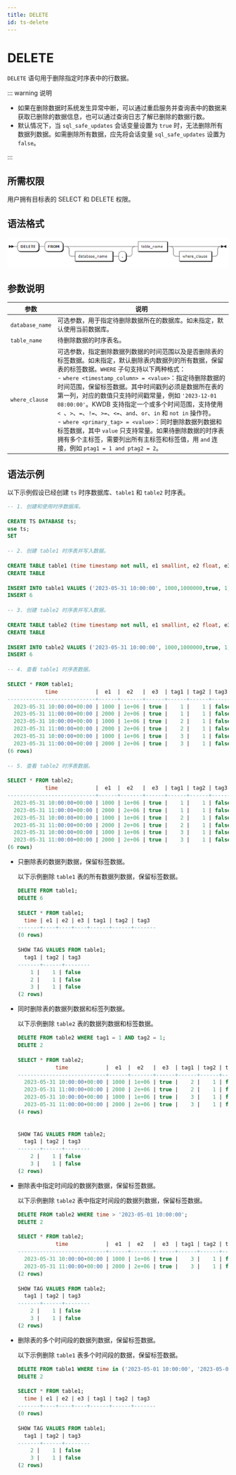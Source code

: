 ```yaml
---
title: DELETE
id: ts-delete
---
```


# DELETE

`DELETE` 语句用于删除指定时序表中的行数据。

::: warning 说明

- 如果在删除数据时系统发生异常中断，可以通过重启服务并查询表中的数据来获取已删除的数据信息，也可以通过查询日志了解已删除的数据行数。
- 默认情况下，当 `sql_safe_updates` 会话变量设置为 `true` 时，无法删除所有数据列数据。如需删除所有数据，应先将会话变量 `sql_safe_updates` 设置为 `false`。

:::

## 所需权限

用户拥有目标表的 SELECT 和 DELETE 权限。

## 语法格式

![](../../../static/sql-reference/VdOIba2iKowrHLx70z8crHAInTf.png)

## 参数说明

| 参数 | 说明 |
| --- | --- |
| `database_name` | 可选参数，用于指定待删除数据所在的数据库。如未指定，默认使用当前数据库。|
| `table_name` | 待删除数据的时序表名。 |
| `where_clause` | 可选参数，指定删除数据列数据的时间范围以及是否删除表的标签数据。如未指定，默认删除表内数据列的所有数据，保留表的标签数据。`WHERE` 子句支持以下两种格式：<br>- `where <timestamp_column> = <value>`：指定待删除数据的时间范围，保留标签数据。其中时间戳列必须是数据所在表的第一列，对应的数值只支持时间戳常量，例如 `'2023-12-01 08:00:00'`。KWDB 支持指定一个或多个时间范围，支持使用 `< `、`>`、`=`、`!=`、`>=`、`<=`、`and`、`or`、`in` 和 `not in` 操作符。<br>- `where <primary_tag> = <value>`：同时删除数据列数据和标签数据，其中 `value` 只支持常量。如果待删除数据的时序表拥有多个主标签，需要列出所有主标签和标签值，用 `and` 连接，例如 `ptag1 = 1 and ptag2 = 2`。 |

## 语法示例

以下示例假设已经创建 `ts` 时序数据库、`table1` 和 `table2` 时序表。

```sql
-- 1. 创建和使用时序数据库。

CREATE TS DATABASE ts;
use ts;
SET

-- 2. 创建 table1 时序表并写入数据。

CREATE TABLE table1 (time timestamp not null, e1 smallint, e2 float, e3 bool) TAGS (tag1 smallint not null, tag2 int not null, tag3 bool) PRIMARY TAGS (tag1, tag2);
CREATE TABLE

INSERT INTO table1 VALUES ('2023-05-31 10:00:00', 1000,1000000,true, 1, 1, false), ('2023-05-31 11:00:00', 2000,2000000, true, 1, 1, false), ('2023-05-31 10:00:00', 1000,1000000,true, 2, 1, false), ('2023-05-31 11:00:00', 2000,2000000,true, 2, 1, false), ('2023-05-31 10:00:00', 1000,1000000,true, 3, 1, false), ('2023-05-31 11:00:00', 2000,2000000,true, 3, 1, false);
INSERT 6

-- 3. 创建 table2 时序表并写入数据。

CREATE TABLE table2 (time timestamp not null, e1 smallint, e2 float, e3 bool) TAGS (tag1 smallint not null, tag2 int not null, tag3 bool) PRIMARY TAGS (tag1, tag2);
CREATE TABLE

INSERT INTO table2 VALUES ('2023-05-31 10:00:00', 1000,1000000,true, 1, 1, false), ('2023-05-31 11:00:00', 2000,2000000, true, 1, 1, false), ('2023-05-31 10:00:00', 1000,1000000,true, 2, 1, false), ('2023-05-31 11:00:00', 2000,2000000,true, 2, 1, false), ('2023-05-31 10:00:00', 1000,1000000,true, 3, 1, false), ('2023-05-31 11:00:00', 2000,2000000,true, 3, 1, false);
INSERT 6

-- 4. 查看 table1 时序表数据。

SELECT * FROM table1;
            time            |  e1  |  e2   |  e3  | tag1 | tag2 | tag3
----------------------------+------+-------+------+------+------+--------
  2023-05-31 10:00:00+00:00 | 1000 | 1e+06 | true |    1 |    1 | false
  2023-05-31 11:00:00+00:00 | 2000 | 2e+06 | true |    1 |    1 | false
  2023-05-31 10:00:00+00:00 | 1000 | 1e+06 | true |    2 |    1 | false
  2023-05-31 11:00:00+00:00 | 2000 | 2e+06 | true |    2 |    1 | false
  2023-05-31 10:00:00+00:00 | 1000 | 1e+06 | true |    3 |    1 | false
  2023-05-31 11:00:00+00:00 | 2000 | 2e+06 | true |    3 |    1 | false
(6 rows)

-- 5. 查看 table2 时序表数据。

SELECT * FROM table2;
            time            |  e1  |  e2   |  e3  | tag1 | tag2 | tag3
----------------------------+------+-------+------+------+------+--------
  2023-05-31 10:00:00+00:00 | 1000 | 1e+06 | true |    1 |    1 | false
  2023-05-31 11:00:00+00:00 | 2000 | 2e+06 | true |    1 |    1 | false
  2023-05-31 10:00:00+00:00 | 1000 | 1e+06 | true |    2 |    1 | false
  2023-05-31 11:00:00+00:00 | 2000 | 2e+06 | true |    2 |    1 | false
  2023-05-31 10:00:00+00:00 | 1000 | 1e+06 | true |    3 |    1 | false
  2023-05-31 11:00:00+00:00 | 2000 | 2e+06 | true |    3 |    1 | false
(6 rows)
```

- 只删除表的数据列数据，保留标签数据。

    以下示例删除 `table1` 表的所有数据列数据，保留标签数据。

    ```sql
    DELETE FROM table1;
    DELETE 6

    SELECT * FROM table1;
      time | e1 | e2 | e3 | tag1 | tag2 | tag3
    -------+----+----+----+------+------+-------
    (0 rows)

    SHOW TAG VALUES FROM table1;
      tag1 | tag2 | tag3
    -------+------+--------
        1 |    1 | false
        2 |    1 | false
        3 |    1 | false
    (2 rows)
    ```

- 同时删除表的数据列数据和标签列数据。

    以下示例删除 `table2` 表的数据列数据和标签数据。

    ```sql
    DELETE FROM table2 WHERE tag1 = 1 AND tag2 = 1;
    DELETE 2

    SELECT * FROM table2;
                time            |  e1  |  e2   |  e3  | tag1 | tag2 | tag3
    ----------------------------+------+-------+------+------+------+--------
      2023-05-31 10:00:00+00:00 | 1000 | 1e+06 | true |    2 |    1 | false
      2023-05-31 11:00:00+00:00 | 2000 | 2e+06 | true |    2 |    1 | false
      2023-05-31 10:00:00+00:00 | 1000 | 1e+06 | true |    3 |    1 | false
      2023-05-31 11:00:00+00:00 | 2000 | 2e+06 | true |    3 |    1 | false
    (4 rows)


    SHOW TAG VALUES FROM table2;
      tag1 | tag2 | tag3
    -------+------+--------
        2 |    1 | false
        3 |    1 | false
    (2 rows)
    ```

- 删除表中指定时间段的数据列数据，保留标签数据。

    以下示例删除 `table2` 表中指定时间段的数据列数据，保留标签数据。

    ```sql
    DELETE FROM table2 WHERE time > '2023-05-01 10:00:00';
    DELETE 2

    SELECT * FROM table2;
                time            |  e1  |  e2   |  e3  | tag1 | tag2 | tag3
    ----------------------------+------+-------+------+------+------+--------
      2023-05-31 10:00:00+00:00 | 1000 | 1e+06 | true |    3 |    1 | false
      2023-05-31 11:00:00+00:00 | 2000 | 2e+06 | true |    3 |    1 | false
    (2 rows)

    SHOW TAG VALUES FROM table2;
      tag1 | tag2 | tag3
    -------+------+--------
        2 |    1 | false
        3 |    1 | false
    (2 rows)
    ```

- 删除表的多个时间段的数据列数据，保留标签数据。

    以下示例删除 `table1` 表多个时间段的数据，保留标签数据。

    ```sql
    DELETE FROM table1 WHERE time in ('2023-05-01 10:00:00', '2023-05-01 11:00:00');
    DELETE 2

    SELECT * FROM table1;
      time | e1 | e2 | e3 | tag1 | tag2 | tag3
    -------+----+----+----+------+------+-------
    (0 rows)

    SHOW TAG VALUES FROM table1;
      tag1 | tag2 | tag3
    -------+------+--------
        2 |    1 | false
        3 |    1 | false
    (2 rows)
    ```
